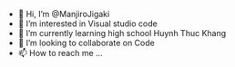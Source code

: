 - 👋 Hi, I’m @ManjiroJigaki
- 👀 I’m interested in Visual studio code
- 🌱 I’m currently learning high school Huynh Thuc Khang
- 💞️ I’m looking to collaborate on Code
- 📫 How to reach me ...

<!---
ManjiroJigaki/ManjiroJigaki is a ✨ special ✨ repository because its `README.md` (this file) appears on your GitHub profile.
You can click the Preview link to take a look at your changes.
--->
